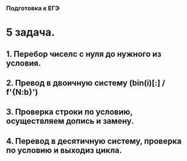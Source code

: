### Подготовка к ЕГЭ
# 5 задача.
## 1. Перебор чиселс с нуля до нужного из условия.
## 2. Превод в двоичную систему (bin(i)[:] / f'{N:b}')
## 3. Проверка строки по условию, осуществляем допись и замену.
## 4. Перевод в десятичную систему, проверка по условию и выходиз цикла.
